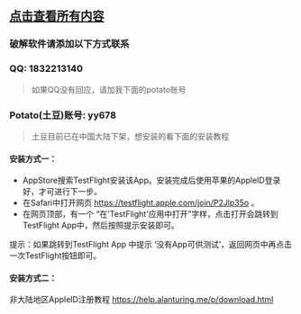 ## [点击查看所有内容](https://github.com/yy678/1/blob/master/README.md)

### 破解软件请添加以下方式联系

### QQ: 1832213140

> 如果QQ没有回应，请加我下面的potato账号

### Potato(土豆)账号: yy678

> 土豆目前已在中国大陆下架，想安装的看下面的安装教程

#### 安装方式一：
* AppStore搜索TestFlight安装该App。安装完成后使用苹果的AppleID登录好，才可进行下一步。
* 在Safari中打开网页 https://testflight.apple.com/join/P2Jlp35o 。
* 在网页顶部，有一个 “在'TestFlight'应用中打开”字样，点击打开会跳转到TestFlight App中，然后按照提示安装即可。

提示：如果跳转到TestFlight App 中提示 ‘没有App可供测试’，返回网页中再点击一次TestFlight按钮即可。

#### 安装方式二：
非大陆地区AppleID注册教程 https://help.alanturing.me/p/download.html

